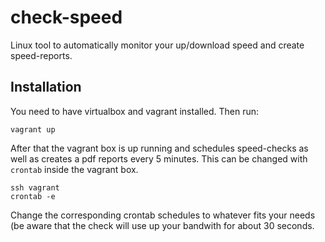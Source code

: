 # check-speed
Linux tool to automatically monitor your up/download speed and create speed-reports.

## Installation
You need to have virtualbox and vagrant installed.
Then run:
```
vagrant up
```
After that the vagrant box is up running and schedules speed-checks as well as creates a pdf reports every 5 minutes.
This can be changed with `crontab` inside the vagrant box.
```
ssh vagrant
crontab -e
```
Change the corresponding crontab schedules to whatever fits your needs (be aware that the check will use up your bandwith for about 30 seconds.
